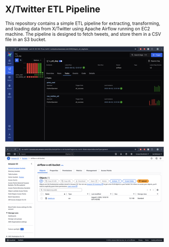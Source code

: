# X/Twitter ETL Pipeline
This repository contains a simple ETL pipeline for extracting, transforming, and loading data from X/Twitter using Apache Airflow running on EC2 machine. The pipeline is designed to fetch tweets, and store them in a CSV file in an S3 bucket.

![alt text](img/airflow_screen.png)

![alt text](img/s3_screen.png)